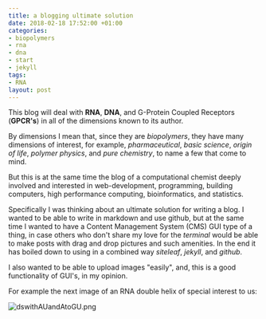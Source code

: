 ```yaml
---
title: a blogging ultimate solution
date: 2018-02-18 17:52:00 +01:00
categories:
- biopolymers
- rna
- dna
- start
- jekyll
tags:
- RNA
layout: post
---
```


This blog will deal with **RNA**, **DNA**, and G-Protein Coupled Receptors (**GPCR's**) in all of the dimensions known to its author.

By dimensions I mean that, since they are *biopolymers*, they have many dimensions of interest, for example, *pharmaceutical*, *basic science*, *origin of life*, *polymer physics*, and *pure chemistry*, to name a few that come to mind.

But this is at the same time the blog of a computational chemist deeply involved and interested in web-development, programming, building computers, high performance computing, bioinformatics, and statistics.

Specifically I was thinking about an ultimate solution for writing a blog. I wanted to be able to write in markdown and use github, but at the same time I wanted to have a Content Management System (CMS) GUI type of a thing, in case others who don't share my love for the *terminal* would be able to make posts with drag and drop pictures and such amenities. In the end it has boiled down to using in a combined way *siteleaf*, *jekyll*, and *github*.

I also wanted to be able to upload images "easily", and, this is a good functionality of GUI's, in my opinion.

For example the next image of an RNA double helix of special interest to us:

![dswithAUandAtoGU.png](/uploads/dswithAUandAtoGU.png)